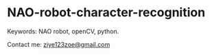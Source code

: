 # NAO-robot-character-recognition
Keywords: NAO robot, openCV, python.

Contact me: ziye123zoe@gmail.com
